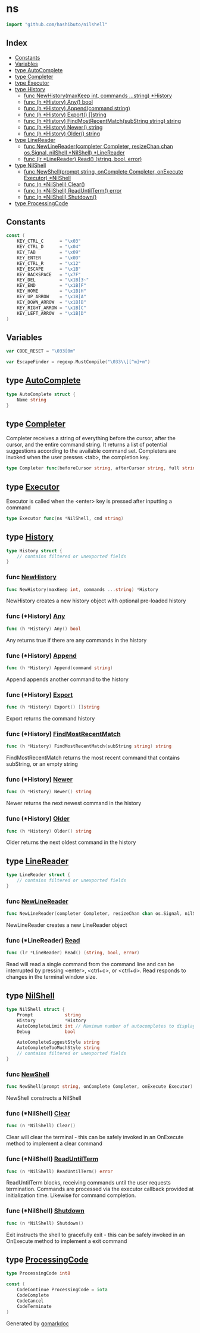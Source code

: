 <!-- Code generated by gomarkdoc. DO NOT EDIT -->

# ns

```go
import "github.com/hashibuto/nilshell"
```

## Index

- [Constants](<#constants>)
- [Variables](<#variables>)
- [type AutoComplete](<#type-autocomplete>)
- [type Completer](<#type-completer>)
- [type Executor](<#type-executor>)
- [type History](<#type-history>)
  - [func NewHistory(maxKeep int, commands ...string) *History](<#func-newhistory>)
  - [func (h *History) Any() bool](<#func-history-any>)
  - [func (h *History) Append(command string)](<#func-history-append>)
  - [func (h *History) Export() []string](<#func-history-export>)
  - [func (h *History) FindMostRecentMatch(subString string) string](<#func-history-findmostrecentmatch>)
  - [func (h *History) Newer() string](<#func-history-newer>)
  - [func (h *History) Older() string](<#func-history-older>)
- [type LineReader](<#type-linereader>)
  - [func NewLineReader(completer Completer, resizeChan chan os.Signal, nilShell *NilShell) *LineReader](<#func-newlinereader>)
  - [func (lr *LineReader) Read() (string, bool, error)](<#func-linereader-read>)
- [type NilShell](<#type-nilshell>)
  - [func NewShell(prompt string, onComplete Completer, onExecute Executor) *NilShell](<#func-newshell>)
  - [func (n *NilShell) Clear()](<#func-nilshell-clear>)
  - [func (n *NilShell) ReadUntilTerm() error](<#func-nilshell-readuntilterm>)
  - [func (n *NilShell) Shutdown()](<#func-nilshell-shutdown>)
- [type ProcessingCode](<#type-processingcode>)


## Constants

```go
const (
    KEY_CTRL_C      = "\x03"
    KEY_CTRL_D      = "\x04"
    KEY_TAB         = "\x09"
    KEY_ENTER       = "\x0D"
    KEY_CTRL_R      = "\x12"
    KEY_ESCAPE      = "\x1B"
    KEY_BACKSPACE   = "\x7F"
    KEY_DEL         = "\x1B[3~"
    KEY_END         = "\x1B[F"
    KEY_HOME        = "\x1B[H"
    KEY_UP_ARROW    = "\x1B[A"
    KEY_DOWN_ARROW  = "\x1B[B"
    KEY_RIGHT_ARROW = "\x1B[C"
    KEY_LEFT_ARROW  = "\x1B[D"
)
```

## Variables

```go
var CODE_RESET = "\033[0m"
```

```go
var EscapeFinder = regexp.MustCompile("\033\\[[^m]+m")
```

## type [AutoComplete](<https://github.com/hashibuto/nilshell/blob/master/shell.go#L11-L13>)

```go
type AutoComplete struct {
    Name string
}
```

## type [Completer](<https://github.com/hashibuto/nilshell/blob/master/shell.go#L18>)

Completer receives a string of everything before the cursor, after the cursor, and the entire command string.  It returns a list of potential suggestions according to the available command set.  Completers are invoked when the user presses \<tab\>, the completion key.

```go
type Completer func(beforeCursor string, afterCursor string, full string) []*AutoComplete
```

## type [Executor](<https://github.com/hashibuto/nilshell/blob/master/shell.go#L21>)

Executor is called when the \<enter\> key is pressed after inputting a command

```go
type Executor func(ns *NilShell, cmd string)
```

## type [History](<https://github.com/hashibuto/nilshell/blob/master/history.go#L5-L9>)

```go
type History struct {
    // contains filtered or unexported fields
}
```

### func [NewHistory](<https://github.com/hashibuto/nilshell/blob/master/history.go#L12>)

```go
func NewHistory(maxKeep int, commands ...string) *History
```

NewHistory creates a new history object with optional pre\-loaded history

### func \(\*History\) [Any](<https://github.com/hashibuto/nilshell/blob/master/history.go#L63>)

```go
func (h *History) Any() bool
```

Any returns true if there are any commands in the history

### func \(\*History\) [Append](<https://github.com/hashibuto/nilshell/blob/master/history.go#L68>)

```go
func (h *History) Append(command string)
```

Append appends another command to the history

### func \(\*History\) [Export](<https://github.com/hashibuto/nilshell/blob/master/history.go#L84>)

```go
func (h *History) Export() []string
```

Export returns the command history

### func \(\*History\) [FindMostRecentMatch](<https://github.com/hashibuto/nilshell/blob/master/history.go#L89>)

```go
func (h *History) FindMostRecentMatch(subString string) string
```

FindMostRecentMatch returns the most recent command that contains subString, or an empty string

### func \(\*History\) [Newer](<https://github.com/hashibuto/nilshell/blob/master/history.go#L44>)

```go
func (h *History) Newer() string
```

Newer returns the next newest command in the history

### func \(\*History\) [Older](<https://github.com/hashibuto/nilshell/blob/master/history.go#L26>)

```go
func (h *History) Older() string
```

Older returns the next oldest command in the history

## type [LineReader](<https://github.com/hashibuto/nilshell/blob/master/reader.go#L26-L40>)

```go
type LineReader struct {
    // contains filtered or unexported fields
}
```

### func [NewLineReader](<https://github.com/hashibuto/nilshell/blob/master/reader.go#L45>)

```go
func NewLineReader(completer Completer, resizeChan chan os.Signal, nilShell *NilShell) *LineReader
```

NewLineReader creates a new LineReader object

### func \(\*LineReader\) [Read](<https://github.com/hashibuto/nilshell/blob/master/reader.go#L62>)

```go
func (lr *LineReader) Read() (string, bool, error)
```

Read will read a single command from the command line and can be interrupted by pressing \<enter\>, \<ctrl\+c\>, or \<ctrl\+d\>. Read responds to changes in the terminal window size.

## type [NilShell](<https://github.com/hashibuto/nilshell/blob/master/shell.go#L23-L37>)

```go
type NilShell struct {
    Prompt            string
    History           *History
    AutoCompleteLimit int // Maximum number of autocompletes to display
    Debug             bool

    AutoCompleteSuggestStyle string
    AutoCompleteTooMuchStyle string
    // contains filtered or unexported fields
}
```

### func [NewShell](<https://github.com/hashibuto/nilshell/blob/master/shell.go#L40>)

```go
func NewShell(prompt string, onComplete Completer, onExecute Executor) *NilShell
```

NewShell constructs a NilShell

### func \(\*NilShell\) [Clear](<https://github.com/hashibuto/nilshell/blob/master/shell.go#L86>)

```go
func (n *NilShell) Clear()
```

Clear will clear the terminal \- this can be safely invoked in an OnExecute method to implement a clear command

### func \(\*NilShell\) [ReadUntilTerm](<https://github.com/hashibuto/nilshell/blob/master/shell.go#L57>)

```go
func (n *NilShell) ReadUntilTerm() error
```

ReadUntilTerm blocks, receiving commands until the user requests termination.  Commands are processed via the executor callback provided at initialization time.  Likewise for command completion.

### func \(\*NilShell\) [Shutdown](<https://github.com/hashibuto/nilshell/blob/master/shell.go#L79>)

```go
func (n *NilShell) Shutdown()
```

Exit instructs the shell to gracefully exit \- this can be safely invoked in an OnExecute method to implement a exit command

## type [ProcessingCode](<https://github.com/hashibuto/nilshell/blob/master/reader.go#L15>)

```go
type ProcessingCode int8
```

```go
const (
    CodeContinue ProcessingCode = iota
    CodeComplete
    CodeCancel
    CodeTerminate
)
```



Generated by [gomarkdoc](<https://github.com/princjef/gomarkdoc>)
